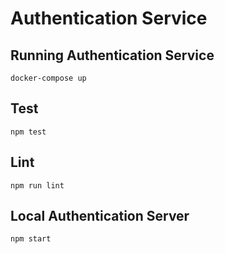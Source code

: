 # Authentication Service

## Running Authentication Service
`docker-compose up`

## Test
`npm test`

## Lint
`npm run lint`

## Local Authentication Server
`npm start`
